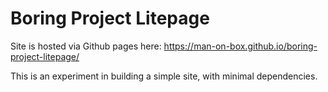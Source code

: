 # Boring Project Litepage

Site is hosted via Github pages here: https://man-on-box.github.io/boring-project-litepage/

This is an experiment in building a simple site, with minimal dependencies.
